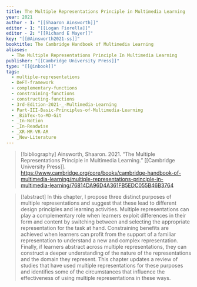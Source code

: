 ```yaml
---
title: The Multiple Representations Principle in Multimedia Learning
year: 2021
author - 1: "[[Shaaron Ainsworth]]"
editor - 1: "[[Logan Fiorella]]"
editor - 2: "[[Richard E Mayer]]"
key: "[[@Ainsworth2021-ss]]"
booktitle: The Cambridge Handbook of Multimedia Learning
aliases:
  - The Multiple Representations Principle In Multimedia Learning
publisher: "[[Cambridge University Press]]"
type: "[[@inbook]]"
tags:
  - multiple-representations
  - DeFT-framework
  - complementary-functions
  - constraining-functions
  - constructing-functions
  - 3rd-Edition-2021-_-Multimedia-Learning
  - Part-III-Basic-Principles-of-Multimedia-Learning
  - _BibTex-to-MD-Git
  - _In-Notion
  - _In-Readwise
  - _XR-MR-VR-AR
  - _New-Literature
---
```


> [!bibliography]
> Ainsworth, Shaaron. 2021. “The Multiple Representations Principle in Multimedia Learning.” [[Cambridge University Press]]. https://www.cambridge.org/core/books/cambridge-handbook-of-multimedia-learning/multiple-representations-principle-in-multimedia-learning/76814DA96D4A361FB5EDC055B46B3764

> [!abstract]
> In this chapter, I propose three distinct purposes of multiple representations and suggest that these lead to different design principles and learning activities. Multiple representations can play a complementary role when learners exploit differences in their form and content by switching between and selecting the appropriate representation for the task at hand. Constraining benefits are achieved when learners can profit from the support of a familiar representation to understand a new and complex representation. Finally, if learners abstract across multiple representations, they can construct a deeper understanding of the nature of the representations and the domain they represent. This chapter updates a review of studies that have used multiple representations for these purposes and identifies some of the circumstances that influence the effectiveness of using multiple representations in these ways.
